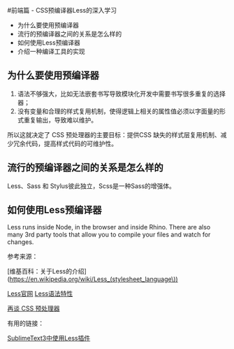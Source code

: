 #前端篇 - CSS预编译器Less的深入学习


- 为什么要使用预编译器
- 流行的预编译器之间的关系是怎么样的
- 如何使用Less预编译器
- 介绍一种编译工具的实现

## 为什么要使用预编译器

1. 语法不够强大，比如无法嵌套书写导致模块化开发中需要书写很多重复的选择器；
2. 没有变量和合理的样式复用机制，使得逻辑上相关的属性值必须以字面量的形式重复输出，导致难以维护。

所以这就决定了 CSS 预处理器的主要目标：提供CSS 缺失的样式层复用机制、减少冗余代码，提高样式代码的可维护性。

## 流行的预编译器之间的关系是怎么样的

Less、Sass 和 Stylus彼此独立，Scss是一种Sass的增强体。

## 如何使用Less预编译器


Less runs inside Node, in the browser and inside Rhino. There are also many 3rd party tools that allow you to compile your files and watch for changes.





参考来源：

[维基百科：关于Less的介绍](https://en.wikipedia.org/wiki/Less_(stylesheet_language\)) 

[Less官网](http://lesscss.org/) [Less语法特性](http://lesscss.org/features/)

[再谈 CSS 预处理器](http://efe.baidu.com/blog/revisiting-css-preprocessors/)

有用的链接：

[SublimeText3中使用Less插件](https://packagecontrol.io/packages/LESS)

